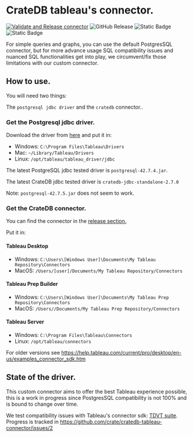 # CrateDB tableau's connector.
[![Validate and Release connector](https://github.com/crate/cratedb-tableau-connector/actions/workflows/tests_and_release.yml/badge.svg)](https://github.com/crate/cratedb-tableau-connector/actions/workflows/tests_and_release.yml)
![GitHub Release](https://img.shields.io/github/v/release/crate/cratedb-tableau-connector)
![Static Badge](https://img.shields.io/badge/tdvt_compatibility-81%25-brightgreen?style=flat&logo=cratedb)
![Static Badge](https://img.shields.io/badge/CrateDB-5.10.1-brightgreen?style=flat&logo=cratedb)

For simple queries and graphs, you can use the default PostgresSQL connector,
but for more advance usage SQL compatibility issues and nuanced SQL functionalities get into play,
we circumvent/fix those limitations with our custom connector.

## How to use.

You will need two things:

The `postgresql jdbc driver` and the `cratedb` connector..

### Get the Postgresql jdbc driver.

Download the driver from [here](https://jdbc.postgresql.org/download/) and put it in:

- Windows: `C:\Program Files\Tableau\Drivers`
- Mac: `~/Library/Tableau/Drivers`
- Linux: `/opt/tableau/tableau_driver/jdbc` 

The latest PostgreSQL jdbc tested driver is `postgresql-42.7.4.jar`.

The latest CrateDB jdbc tested driver is `cratedb-jdbc-standalone-2.7.0`

Note: `postgresql-42.7.5.jar` does not seem to work.

### Get the CrateDB connector.

You can find the connector in the [release section.](https://github.com/crate/cratedb-tableau-connector/releases)

Put it in: 

#### Tableau Desktop

- Windows: `C:\Users\[Windows User]\Documents\My Tableau Repository\Connectors`
- MacOS: `/Users/[user]/Documents/My Tableau Repository/Connectors`

#### Tableau Prep Builder

- Windows:  `C:\Users\[Windows User]\Documents\My Tableau Prep Repository\Connectors`
- MacOS: `/Users//Documents/My Tableau Prep Repository/Connectors`

#### Tableau Server
- Windows: `C:\Program Files\Tableau\Connectors`
- Linux: `/opt/tableau/connectors`

For older versions see https://help.tableau.com/current/pro/desktop/en-us/examples_connector_sdk.htm


## State of the driver.

This custom connector aims to offer the best Tableau experience possible, this is a work in progress since 
PostgresSQL compatibility is not 100% and is bound to change over time.

We test compatibility issues with Tableau's connector sdk: [TDVT suite](https://tableau.github.io/connector-plugin-sdk/docs/tdvt).
Progress is tracked in https://github.com/crate/cratedb-tableau-connector/issues/2